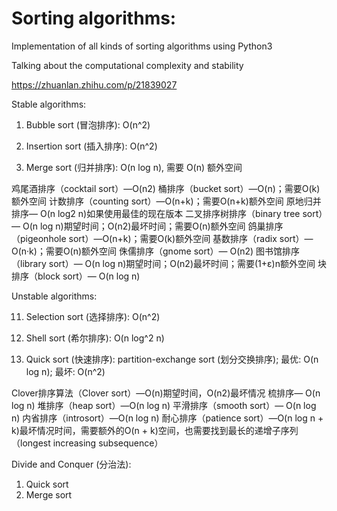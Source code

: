 # Sorting algorithms:

Implementation of all kinds of sorting algorithms using Python3

Talking about the computational complexity and stability

https://zhuanlan.zhihu.com/p/21839027


Stable algorithms:

01. Bubble sort (冒泡排序): O(n^2)

02. Insertion sort (插入排序): O(n^2)

03. Merge sort (归并排序): O(n log n), 需要 O(n) 额外空间


鸡尾酒排序（cocktail sort）—O(n2)
桶排序（bucket sort）—O(n)；需要O(k)额外空间
计数排序（counting sort）—O(n+k)；需要O(n+k)额外空间
原地归并排序— O(n log2 n)如果使用最佳的现在版本
二叉排序树排序（binary tree sort）— O(n log n)期望时间；O(n2)最坏时间；需要O(n)额外空间
鸽巢排序（pigeonhole sort）—O(n+k)；需要O(k)额外空间
基数排序（radix sort）—O(n·k)；需要O(n)额外空间
侏儒排序（gnome sort）— O(n2)
图书馆排序（library sort）— O(n log n)期望时间；O(n2)最坏时间；需要(1+ε)n额外空间
块排序（block sort）— O(n log n)


Unstable algorithms:

11. Selection sort (选择排序): O(n^2)

12. Shell sort (希尔排序): O(n log^2 n)

13. Quick sort (快速排序): partition-exchange sort (划分交换排序); 最优: O(n log n); 最坏: O(n^2)

Clover排序算法（Clover sort）—O(n)期望时间，O(n2)最坏情况
梳排序— O(n log n)
堆排序（heap sort）—O(n log n)
平滑排序（smooth sort）— O(n log n)
内省排序（introsort）—O(n log n)
耐心排序（patience sort）—O(n log n + k)最坏情况时间，需要额外的O(n + k)空间，也需要找到最长的递增子序列
（longest increasing subsequence）


Divide and Conquer (分治法):
1. Quick sort
2. Merge sort
